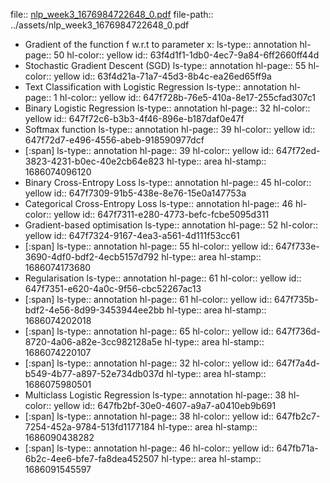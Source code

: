 file:: [nlp_week3_1676984722648_0.pdf](../assets/nlp_week3_1676984722648_0.pdf)
file-path:: ../assets/nlp_week3_1676984722648_0.pdf

- Gradient of the function f w.r.t to parameter x:
  ls-type:: annotation
  hl-page:: 50
  hl-color:: yellow
  id:: 63f4d1f1-1db0-4ec7-9a84-6ff2660ff44d
- Stochastic Gradient Descent (SGD)
  ls-type:: annotation
  hl-page:: 55
  hl-color:: yellow
  id:: 63f4d21a-71a7-45d3-8b4c-ea26ed65ff9a
- Text Classification with Logistic Regression
  ls-type:: annotation
  hl-page:: 1
  hl-color:: yellow
  id:: 647f728b-76e5-410a-8e17-255cfad307c1
- Binary Logistic Regression
  ls-type:: annotation
  hl-page:: 32
  hl-color:: yellow
  id:: 647f72c6-b3b3-4f46-896e-b187daf0e47f
- Softmax function
  ls-type:: annotation
  hl-page:: 39
  hl-color:: yellow
  id:: 647f72d7-e496-4556-abeb-918590977dcf
- [:span]
  ls-type:: annotation
  hl-page:: 39
  hl-color:: yellow
  id:: 647f72ed-3823-4231-b0ec-40e2cb64e823
  hl-type:: area
  hl-stamp:: 1686074096120
- Binary Cross-Entropy Loss
  ls-type:: annotation
  hl-page:: 45
  hl-color:: yellow
  id:: 647f7309-91b5-438e-8e76-15e0a147753a
- Categorical Cross-Entropy Loss
  ls-type:: annotation
  hl-page:: 46
  hl-color:: yellow
  id:: 647f7311-e280-4773-befc-fcbe5095d311
- Gradient-based optimisation
  ls-type:: annotation
  hl-page:: 52
  hl-color:: yellow
  id:: 647f7324-9167-4ea3-a561-4d111f53cc61
- [:span]
  ls-type:: annotation
  hl-page:: 55
  hl-color:: yellow
  id:: 647f733e-3690-4df0-bdf2-4ecb5157d792
  hl-type:: area
  hl-stamp:: 1686074173680
- Regularisation
  ls-type:: annotation
  hl-page:: 61
  hl-color:: yellow
  id:: 647f7351-e620-4a0c-9f56-cbc52267ac13
- [:span]
  ls-type:: annotation
  hl-page:: 61
  hl-color:: yellow
  id:: 647f735b-bdf2-4e56-8d99-3453944ee2bb
  hl-type:: area
  hl-stamp:: 1686074202018
- [:span]
  ls-type:: annotation
  hl-page:: 65
  hl-color:: yellow
  id:: 647f736d-8720-4a06-a82e-3cc982128a5e
  hl-type:: area
  hl-stamp:: 1686074220107
- [:span]
  ls-type:: annotation
  hl-page:: 32
  hl-color:: yellow
  id:: 647f7a4d-b549-4b77-a897-52e734db037d
  hl-type:: area
  hl-stamp:: 1686075980501
- Multiclass Logistic Regression
  ls-type:: annotation
  hl-page:: 38
  hl-color:: yellow
  id:: 647fb2bf-30e0-4607-a9a7-a0410eb9b691
- [:span]
  ls-type:: annotation
  hl-page:: 38
  hl-color:: yellow
  id:: 647fb2c7-7254-452a-9784-513fd1177184
  hl-type:: area
  hl-stamp:: 1686090438282
- [:span]
  ls-type:: annotation
  hl-page:: 46
  hl-color:: yellow
  id:: 647fb71a-6b2c-4ee6-bfe7-fa8dea452507
  hl-type:: area
  hl-stamp:: 1686091545597